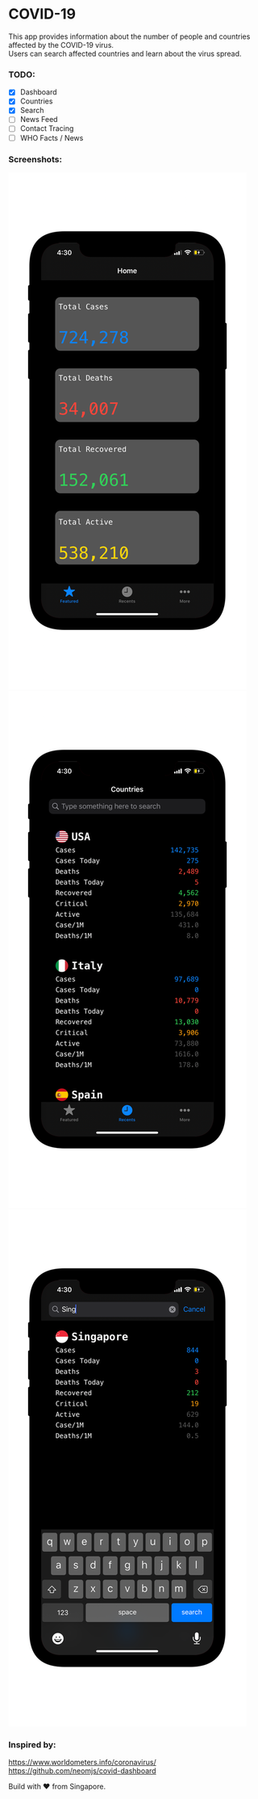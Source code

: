 # COVID-19
This app provides information about the number of people and countries affected by the COVID-19 virus.  
Users can search affected countries and learn about the virus spread.

### TODO:

- [x] Dashboard
- [x] Countries  
- [x] Search  
- [ ] News Feed
- [ ] Contact Tracing
- [ ] WHO Facts / News

### Screenshots:

![SCREENSHOT 1](https://github.com/arunsivakumar/COVID-19/blob/master/Screenshots/screenshot1.jpg)
![SCREENSHOT 2](https://github.com/arunsivakumar/covid-19/blob/master/Screenshots/screenshot2.jpg)
![SCREENSHOT 3](https://github.com/arunsivakumar/covid-19/blob/master/Screenshots/screenshot3.jpg)

### Inspired by:

https://www.worldometers.info/coronavirus/  
https://github.com/neomjs/covid-dashboard

Build with ❤️ from Singapore.

